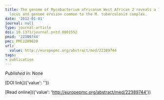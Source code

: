 ```yaml
---
title: The genome of Mycobacterium africanum West African 2 reveals a lineage-specific
  locus and genome erosion common to the M. tuberculosis complex.
date: '2012-01-01'
journal: null
type: journal-article
doi: 10.1371/journal.pntd.0001552
pmid: '22389744'
pmc: PMC3289620
url:
  value: http://europepmc.org/abstract/med/22389744
tags:
- publication
---
```


*Published in*: None

[DOI link]({'value': ''})

[Read online]({'value': 'http://europepmc.org/abstract/med/22389744'})


